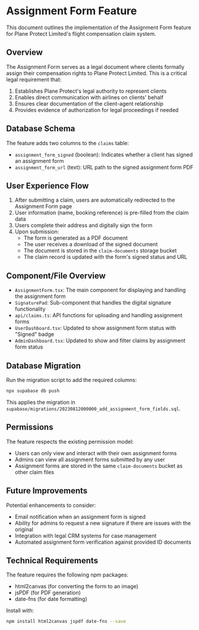 # Assignment Form Feature

This document outlines the implementation of the Assignment Form feature for Plane Protect Limited's flight compensation claim system.

## Overview

The Assignment Form serves as a legal document where clients formally assign their compensation rights to Plane Protect Limited. This is a critical legal requirement that:

1. Establishes Plane Protect's legal authority to represent clients
2. Enables direct communication with airlines on clients' behalf
3. Ensures clear documentation of the client-agent relationship
4. Provides evidence of authorization for legal proceedings if needed

## Database Schema

The feature adds two columns to the `claims` table:

- `assignment_form_signed` (boolean): Indicates whether a client has signed an assignment form
- `assignment_form_url` (text): URL path to the signed assignment form PDF

## User Experience Flow

1. After submitting a claim, users are automatically redirected to the Assignment Form page
2. User information (name, booking reference) is pre-filled from the claim data
3. Users complete their address and digitally sign the form
4. Upon submission:
   - The form is generated as a PDF document
   - The user receives a download of the signed document
   - The document is stored in the `claim-documents` storage bucket
   - The claim record is updated with the form's signed status and URL

## Component/File Overview

- `AssignmentForm.tsx`: The main component for displaying and handling the assignment form
- `SignaturePad`: Sub-component that handles the digital signature functionality
- `api/claims.ts`: API functions for uploading and handling assignment forms
- `UserDashboard.tsx`: Updated to show assignment form status with "Signed" badge
- `AdminDashboard.tsx`: Updated to show and filter claims by assignment form status

## Database Migration

Run the migration script to add the required columns:

```bash
npx supabase db push
```

This applies the migration in `supabase/migrations/20230812000000_add_assignment_form_fields.sql`.

## Permissions

The feature respects the existing permission model:
- Users can only view and interact with their own assignment forms
- Admins can view all assignment forms submitted by any user
- Assignment forms are stored in the same `claim-documents` bucket as other claim files

## Future Improvements

Potential enhancements to consider:
- Email notification when an assignment form is signed
- Ability for admins to request a new signature if there are issues with the original
- Integration with legal CRM systems for case management
- Automated assignment form verification against provided ID documents

## Technical Requirements

The feature requires the following npm packages:
- html2canvas (for converting the form to an image)
- jsPDF (for PDF generation)
- date-fns (for date formatting)

Install with:
```bash
npm install html2canvas jspdf date-fns --save
``` 